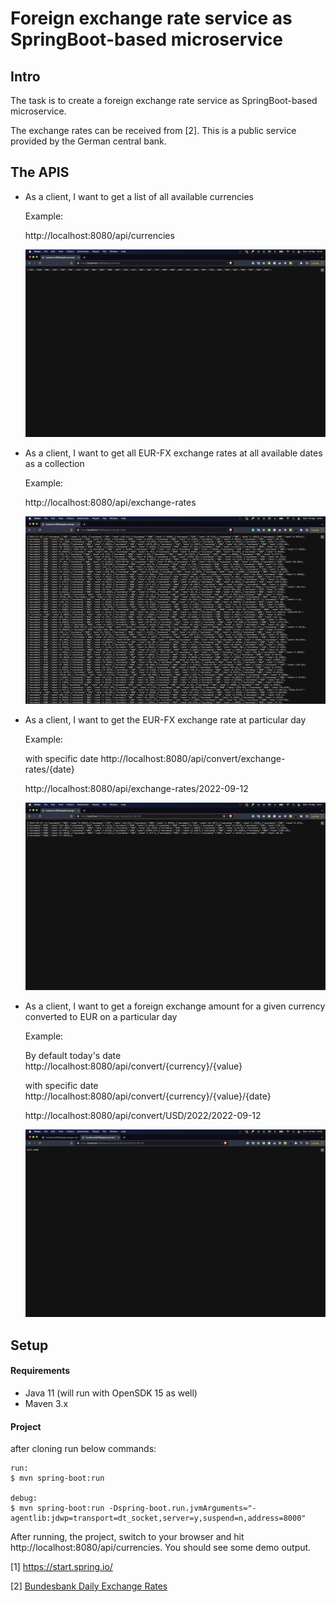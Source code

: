 # Foreign exchange rate service as SpringBoot-based microservice

## Intro
The task is to create a foreign exchange rate service as SpringBoot-based microservice. 

The exchange rates can be received from [2]. This is a public service provided by the German central bank.

## The APIS

- As a client, I want to get a list of all available currencies

	Example:
	
	http://localhost:8080/api/currencies

	![All_currencies](/images/All_currencies.png)


- As a client, I want to get all EUR-FX exchange rates at all available dates as a collection

	Example:
		
	http://localhost:8080/api/exchange-rates
	
	![All_exchange_rates](/images/All_exchange_rates.png)
	
	
- As a client, I want to get the EUR-FX exchange rate at particular day

	Example:
	
	with specific date
	http://localhost:8080/api/convert/exchange-rates/{date}
	
	http://localhost:8080/api/exchange-rates/2022-09-12
	
	![Exchangerate_by_date](/images/Exchangerate_by_date.png)
	

- As a client, I want to get a foreign exchange amount for a given currency converted to EUR on a particular day

	Example:
	
	By default today's date
	http://localhost:8080/api/convert/{currency}/{value}
	
	with specific date
	http://localhost:8080/api/convert/{currency}/{value}/{date}
	
	http://localhost:8080/api/convert/USD/2022/2022-09-12

	![Currency_rate_conversion](/images/Currency_rate_conversion.png)


 
## Setup
#### Requirements
- Java 11 (will run with OpenSDK 15 as well)
- Maven 3.x

#### Project
after cloning run below commands:

````shell script
run:
$ mvn spring-boot:run

debug:
$ mvn spring-boot:run -Dspring-boot.run.jvmArguments="-agentlib:jdwp=transport=dt_socket,server=y,suspend=n,address=8000"

````

After running, the project, switch to your browser and hit http://localhost:8080/api/currencies. You should see some 
demo output. 


[1] https://start.spring.io/

[2] [Bundesbank Daily Exchange Rates](https://www.bundesbank.de/dynamic/action/en/statistics/time-series-databases/time-series-databases/759784/759784?statisticType=BBK_ITS&listId=www_sdks_b01012_3&treeAnchor=WECHSELKURSE)
